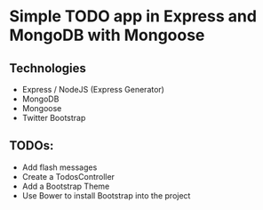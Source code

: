 # Simple TODO app in Express and MongoDB with Mongoose

## Technologies

* Express / NodeJS (Express Generator)
* MongoDB
* Mongoose
* Twitter Bootstrap

## TODOs:

* Add flash messages
* Create a TodosController
* Add a Bootstrap Theme
* Use Bower to install Bootstrap into the project
